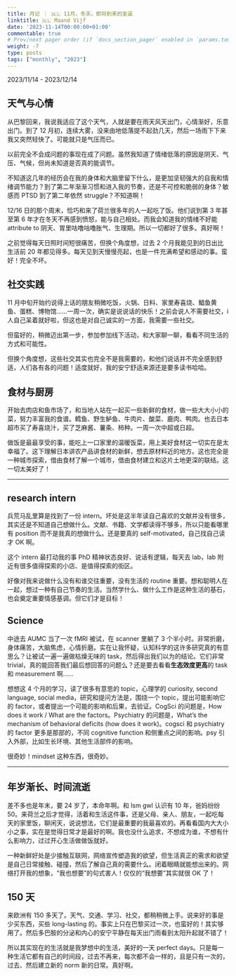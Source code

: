 ```yaml
---
title: 月记 ｜ 🇳🇱 11月，冬天，即将到来的圣诞
linktitle: 🇳🇱 Maand Vijf
date: '2023-11-14T00:00:00+01:00'
commentable: true
# Prev/next pager order (if `docs_section_pager` enabled in `params.toml`)
weight: -7
type: posts
tags: ["monthly", "2023"]
---
```


2023/11/14 - 2023/12/14

## 天气与心情

从巴黎回来，我说我适应了这个天气，人就是要在雨天风天出门，心情渐好，乐意出门。到了 12 月初，连续大雾，没来由地低落提不起劲几天，然后一场雨下下来我又突然轻快了。可能就只是气压而已。

<!--more-->

以前完全不会成问题的事现在成了问题。虽然我知道了情绪低落的原因是阴天、气压、气候，但尚未知道是否真的能调节。

不知道这几年的经历会在我的身体和大脑里留下什么，是更加坚韧强大的自我和情绪调节能力？到了第二年渐渐习惯和进入我的节奏，还是不可控和脆弱的身体？敏感而 PTSD 到了第二年依然 struggle？不知道啊！

12/16 日的那个周末，恰巧和来了荷兰很多年的人一起吃了饭。他们说到第 3 年甚至第 6 年才在冬天不再感到愤怒，能与自己相处。而我会知道我的情绪不好能 attribute to 阴天、胃里咕噜咕噜胀气、生理期。所以一切都好了很多。真好啊！

之前觉得每天日照时间短很痛苦，但换个角度想，过去 2 个月我能见到的日出比生活前 20 年都见得多。每天见到天慢慢亮起，也是一件充满希望和感动的事。蛮好！完全不坏。

## 社交实践

11 月中旬开始约说得上话的朋友稍微吃饭，火锅、日料、家里寿喜烧、鲳鱼黄鱼、蛋糕、博物馆……一周一次，确实是说说话的快乐！之前会说人不需要社交，i 人自己呆着就好啦，但这也是对自己诚实的一方面，我需要一些社交。

但蛮好的，稍微迈出第一步，参加参加线下活动，和大家聊一聊，看看不同生活的方式和可能性。

但换个角度想，这些社交其实也完全不是我需要的，和他们说话并不完全感到舒适，人们各有各的问题！适度就好，我的安宁舒适来源还是要多读书哈哈。

## 食材与厨房

开始去肉店和鱼市场了，和当地人站在一起买一些新鲜的食材，做一些大大小小的菜，努力丰富我的食谱。鳕鱼、野生鲈鱼、牛肉片、酸菜、鹿肉、鸭肉。也去日本超市买了寿喜烧汁，买了芝麻酱、薯条、柿种。一周一次中超或日超。

做饭是最最享受的事，能吃上一口家里的温暖饭菜，用上美好食材这一切实在是太幸福了。这下理解日本讲农产品讲食材的新鲜，想去原材料近的地方。这也完全是一种城市探索，借由食材了解一个城市，借由食材建立和这片土地更深的联结。这一切太美好了！

---

## research intern

兵荒马乱里算是找到了一份 intern。坏处是这半年读自己喜欢的文献并没有很多，其实还是不知道自己想做什么。文献、书籍、文学都读得不够多，所以只能看哪里有 position 而不是我真的想做什么。还是要真的 self-motivated，自己找自己读才 OK 啊。

这个 intern 最打动我的事 PhD 精神状态良好、说话有逻辑，每天去 lab，lab 附近有很多值得探索的小店、是值得探索的街区。

好像对我来说做什么没有和谁交往重要，没有生活的 routine 重要。想和聪明人在一起，想过一种有自己节奏的生活。当然学什么、做什么工作是这种生活的基石，也会奠定重要情感基调。但它们才是目标！

## Science

中途去 AUMC 当了一次 fMRI 被试，在 scanner 里躺了 3 个半小时。非常折磨，身体痛苦，大脑焦虑，心情折磨。实在让我怀疑，认知科学的这许多研究真的有意思么？让被试一遍一遍做枯燥无味的 task，然后得出我们以为的结论。它们非常 trivial，真的能回答我们最后想回答的问题么？还是要去看看**生态效度更高**的 task 和 measurement 啊……

想想这 4 个月的学习，读了很多有意思的 topic，心理学的 curiosity, second language, social media，研究和提问方法是，围绕一个 topic，提出可能影响它的 factor，或者提出一个可能的影响和后果，去验证。CogSci 的问题是，How does it work / What are the factors。Psychiatry 的问题是，What’s the mechanism of behavioral deficits (how does it work)。cogsci 和 psychiatry 的 factor 更多是那部的，不同 cognitive function 和侧重点之间的影响。psy 引入外部，比如生长环境、其他生活部件的影响。

很奇妙！mindset 这种东西，很奇妙。

---

## 年岁渐长、时间流逝

差不多也是年末，要 24 岁了，本命年啊。和 lsm gwl 认识有 10 年，爸妈纷纷 50。来荷兰之后才觉得，活着和生活这件事，还是父母、亲人、朋友，一起吃每天的家里饭，聊闲天，说说想法，它们是最重要的我最喜欢的。再看看国内大大小小之事，实在是觉得日常才是最好的啊。我也没什么追求，不想成为谁，不想有什么影响力，过过开心生活做做饭就好。

一种新鲜好处是少接触互联网，网络宣传塑造我的欲望，但生活真正的需求和欲望是自己日常接触、碰撞，然后了解自己真的需要什么。闭着眼睛就能想出来的。网络打开我的想象，“我也想要”的句式害人！仅仅的“我想要”其实就很 OK 了！

## 150 天

来欧洲有 150 多天了。天气、交通、学习、社交，都稍稍微上手。说来好的事是少买东西，买些 long-lasting 的。事实上只在巴黎买过一次，也蛮好的！其实够用了。然后多巴胺的分泌和内心的安宁平静在每天出门雨看到太阳升起就不错了！

所以其实现在的生活就是我梦想中的生活，美好的一天 perfect days。只是每一种生活它都有自己的时间段，过去不再来，每次都不会一样的，且是只有一次的，过去、然后建立新的 norm 新的日常。真好啊。